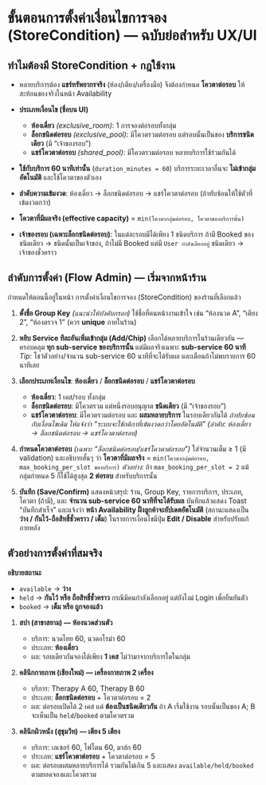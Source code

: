 # ขั้นตอนการตั้งค่าเงื่อนไขการจอง (StoreCondition) — ฉบับย่อสำหรับ UX/UI

## ทำไมต้องมี StoreCondition + กฎใช้งาน

- หลายบริการต้อง **แชร์ทรัพยากรจริง** (ห้อง/เตียง/เครื่องมือ) จึงต้องกำหนด **โควตาต่อรอบ** ให้สะท้อนของจริงในหน้า Availability
- **ประเภทเงื่อนไข (ชื่อบน UI)**

  - **ห้องเดี่ยว** _(exclusive_room)_: 1 การจองต่อรอบทั้งกลุ่ม
  - **ล็อกชนิดต่อรอบ** _(exclusive_pool)_: มีโควตรวมต่อรอบ แต่รอบนั้นเป็นของ **บริการชนิดเดียว** (มี “เจ้าของรอบ”)
  - **แชร์โควตาต่อรอบ** _(shared_pool)_: มีโควตรวมต่อรอบ หลายบริการใช้ร่วมกันได้

- **ใช้กับบริการ 60 นาทีเท่านั้น** (`duration_minutes = 60`) บริการระยะเวลาอื่นจะ **ไม่เข้ากลุ่มอัตโนมัติ** และใช้โควตาของตัวเอง
- **ลำดับความเข้มงวด**: ห้องเดี่ยว → ล็อกชนิดต่อรอบ → แชร์โควตาต่อรอบ (ถ้าทับซ้อนให้ใช้ตัวที่เข้มงวดกว่า)
- **โควตาที่มีผลจริง (effective capacity)** = `min(โควตากลุ่มต่อรอบ, โควตาของบริการนั้น)`
- **เจ้าของรอบ (เฉพาะล็อกชนิดต่อรอบ)**: ในแต่ละรอบมีได้เพียง 1 ชนิดบริการ
  ถ้ามี Booked ของชนิดเดียว → ชนิดนั้นเป็นเจ้าของ, ถ้าไม่มี Booked แต่มี `User กำลังเลือกอยู่` ชนิดเดียว → เจ้าของชั่วคราว

## ลำดับการตั้งค่า (Flow Admin) — เริ่มจากหน้าร้าน

กำหนดให้ตอนนี้อยู่ในหน้า การตั้งค่าเงื่อนไขการจอง (StoreCondition) ของร้านที่เลือกแล้ว

1. **ตั้งชื่อ Group Key** *(แนะนำให้บังคับกรอก)*
   ใช้ชื่อที่คนหน้างานเข้าใจ เช่น “ห้องนวด A”, “เตียง 2”, “ห้องตรวจ 1” (ควร **unique** ภายในร้าน)

2. **หยิบ Service ทีละอันเพิ่มเข้ากลุ่ม (Add/Chip)**
   เลือกได้หลายบริการในร้านเดียวกัน — ครอบคลุม **ทุก sub-service ของบริการนั้น** แต่มีผลจริงเฉพาะ **sub-service 60 นาที**
   *Tip:* โชว์ตัวอย่าง/จำนวน sub-service 60 นาทีที่จะได้รับผล และเตือนถ้าไม่พบรายการ 60 นาทีเลย

3. **เลือกประเภทเงื่อนไข**: **ห้องเดี่ยว** / **ล็อกชนิดต่อรอบ** / **แชร์โควตาต่อรอบ**

   * **ห้องเดี่ยว**: 1 เคส/รอบ ทั้งกลุ่ม
   * **ล็อกชนิดต่อรอบ**: มีโควตรวม แต่หนึ่งรอบอนุญาต **ชนิดเดียว** (มี “เจ้าของรอบ”)
   * **แชร์โควตาต่อรอบ**: มีโควตรวมต่อรอบ และ **ผสมหลายบริการ** ในรอบเดียวกันได้
     *ถ้าทับซ้อนกับเงื่อนไขเดิม ให้แจ้งว่า “ระบบจะใช้กติกาที่เข้มงวดกว่าโดยอัตโนมัติ” (ลำดับ: ห้องเดี่ยว → ล็อกชนิดต่อรอบ → แชร์โควตาต่อรอบ)*

4. **กำหนดโควตาต่อรอบ** *(เฉพาะ “ล็อกชนิดต่อรอบ/แชร์โควตาต่อรอบ”)*
   ใส่จำนวนเต็ม ≥ 1 (มี validation) และอธิบายสั้นๆ ว่า **โควตาที่มีผลจริง** = `min(โควตากลุ่มต่อรอบ, max_booking_per_slot ของบริการ)`
   *ตัวอย่าง:* ถ้า `max_booking_per_slot = 2` แม้กลุ่มกำหนด 5 ก็ใช้ได้สูงสุด **2 ต่อรอบ** สำหรับบริการนั้น

5. **บันทึก (Save/Confirm)**
   แสดงหน้าสรุป: ร้าน, Group Key, รายการบริการ, ประเภท, โควตา (ถ้ามี), และ **จำนวน sub-service 60 นาทีที่จะได้รับผล**
   บันทึกแล้วแสดง Toast “บันทึกสำเร็จ” และแจ้งว่า **หน้า Availability ฝั่งลูกค้าจะอัปเดตอัตโนมัติ** (สถานะแสดงเป็น **ว่าง / กันไว้-ถือสิทธิ์ชั่วคราว / เต็ม**)
   ในรายการเงื่อนไขมีปุ่ม **Edit / Disable** สำหรับปรับแก้ภายหลัง


## ตัวอย่างการตั้งค่าที่สมจริง

**อธิบายสถานะ**

- `available` → **ว่าง**
- `held` → **กันไว้ หรือ ถือสิทธิ์ชั่วคราว** กรณีมีคนกำลังเลือกอยู่ แต่ยังไงม่ Login เพื่อยืนยันตัว
- `booked` → **เต็ม หรือ ถูกจองแล้ว**

1. **สปา (สาขาสยาม) — ห้องนวดส่วนตัว**

   - บริการ: นวดไทย 60, นวดอโรม่า 60
   - ประเภท: **ห้องเดี่ยว**
   - ผล: รอบเดียวกันจองได้เพียง **1 เคส** ไม่ว่ามาจากบริการใดในกลุ่ม

2. **คลินิกกายภาพ (เชียงใหม่) — เครื่องกายภาพ 2 เครื่อง**

   - บริการ: Therapy A 60, Therapy B 60
   - ประเภท: **ล็อกชนิดต่อรอบ** + โควตาต่อรอบ = 2
   - ผล: ต่อรอบเปิดได้ 2 เคส แต่ **ต้องเป็นชนิดเดียวกัน** ถ้า A เริ่มใช้งาน รอบนั้นเป็นของ A; B จะเห็นเป็น `held`/`booked` ตามโควตรวม

3. **คลินิกผิวหนัง (สุขุมวิท) — เตียง 5 เตียง**

   - บริการ: เลเซอร์ 60, โฟโตน 60, มาส์ก 60
   - ประเภท: **แชร์โควตาต่อรอบ** + โควตาต่อรอบ = 5
   - ผล: ต่อรอบผสมหลายบริการได้ รวมกันไม่เกิน 5 และแสดง `available/held/booked` ตามยอดจองและโควตรวม
